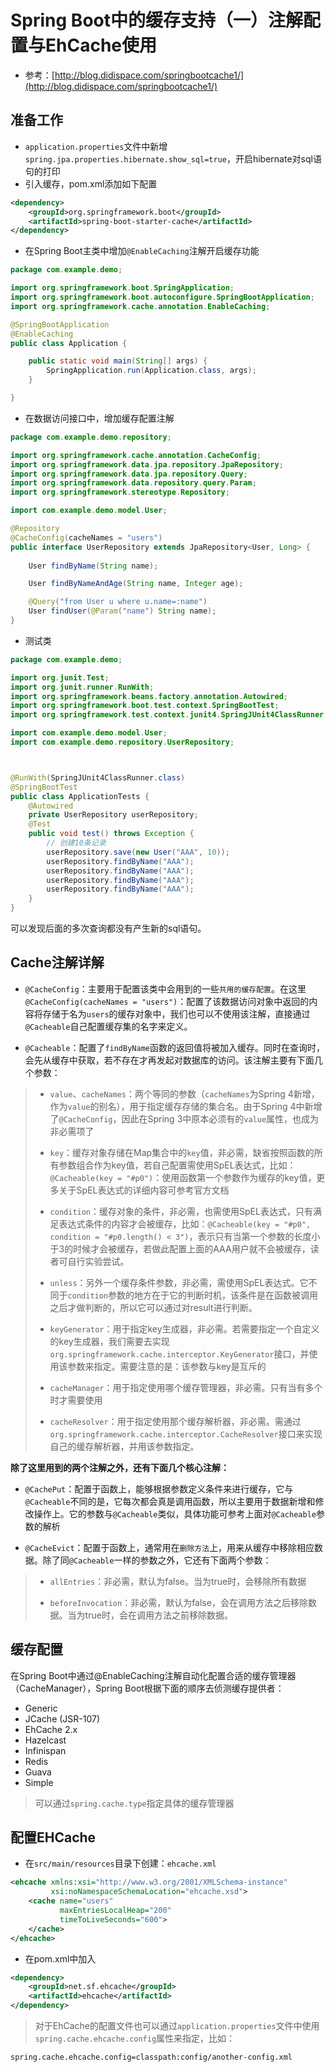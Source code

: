 # Spring Boot中的缓存支持（一）注解配置与EhCache使用

- 参考：[http://blog.didispace.com/springbootcache1/](http://blog.didispace.com/springbootcache1/)

## 准备工作

- `application.properties`文件中新增`spring.jpa.properties.hibernate.show_sql=true`，开启hibernate对sql语句的打印
- 引入缓存，pom.xml添加如下配置
```xml
<dependency>
    <groupId>org.springframework.boot</groupId>
    <artifactId>spring-boot-starter-cache</artifactId>
</dependency>
```
- 在Spring Boot主类中增加`@EnableCaching`注解开启缓存功能

```java
package com.example.demo;

import org.springframework.boot.SpringApplication;
import org.springframework.boot.autoconfigure.SpringBootApplication;
import org.springframework.cache.annotation.EnableCaching;

@SpringBootApplication
@EnableCaching
public class Application {

	public static void main(String[] args) {
		SpringApplication.run(Application.class, args);
	}

}
```
- 在数据访问接口中，增加缓存配置注解

```java
package com.example.demo.repository;

import org.springframework.cache.annotation.CacheConfig;
import org.springframework.data.jpa.repository.JpaRepository;
import org.springframework.data.jpa.repository.Query;
import org.springframework.data.repository.query.Param;
import org.springframework.stereotype.Repository;

import com.example.demo.model.User;

@Repository
@CacheConfig(cacheNames = "users")
public interface UserRepository extends JpaRepository<User, Long> {
	
	User findByName(String name);

	User findByNameAndAge(String name, Integer age);

	@Query("from User u where u.name=:name")
	User findUser(@Param("name") String name);
}
```
- 测试类
```java
package com.example.demo;

import org.junit.Test;
import org.junit.runner.RunWith;
import org.springframework.beans.factory.annotation.Autowired;
import org.springframework.boot.test.context.SpringBootTest;
import org.springframework.test.context.junit4.SpringJUnit4ClassRunner;

import com.example.demo.model.User;
import com.example.demo.repository.UserRepository;



@RunWith(SpringJUnit4ClassRunner.class)
@SpringBootTest
public class ApplicationTests {
	@Autowired
	private UserRepository userRepository;
	@Test
	public void test() throws Exception {
		// 创建10条记录
		userRepository.save(new User("AAA", 10));
		userRepository.findByName("AAA");
		userRepository.findByName("AAA");
		userRepository.findByName("AAA");
		userRepository.findByName("AAA");
	}
}
```
可以发现后面的多次查询都没有产生新的sql语句。

## Cache注解详解


- `@CacheConfig`：主要用于配置该类中会用到的一些`共用的缓存配置`。在这里`@CacheConfig(cacheNames = "users")`：配置了该数据访问对象中返回的内容将存储于名为`users`的缓存对象中，我们也可以不使用该注解，直接通过`@Cacheable`自己配置缓存集的名字来定义。

- `@Cacheable`：配置了`findByName`函数的返回值将被加入缓存。同时在查询时，会先从缓存中获取，若不存在才再发起对数据库的访问。该注解主要有下面几个参数：

> - `value`、`cacheNames`：两个等同的参数（`cacheNames`为Spring 4新增，作为`value`的别名），用于指定缓存存储的集合名。由于Spring 4中新增了`@CacheConfig`，因此在Spring 3中原本必须有的`value`属性，也成为非必需项了
> 
> - `key`：缓存对象存储在Map集合中的`key`值，非必需，缺省按照函数的所有参数组合作为key值，若自己配置需使用SpEL表达式，比如：`@Cacheable(key = "#p0")`：使用函数第一个参数作为缓存的key值，更多关于SpEL表达式的详细内容可参考官方文档
> 
> - `condition`：缓存对象的条件，非必需，也需使用SpEL表达式，只有满足表达式条件的内容才会被缓存，比如：`@Cacheable(key = "#p0", condition = "#p0.length() < 3")`，表示只有当第一个参数的长度小于3的时候才会被缓存，若做此配置上面的AAA用户就不会被缓存，读者可自行实验尝试。
> 
> - `unless`：另外一个缓存条件参数，非必需，需使用SpEL表达式。它不同于`condition`参数的地方在于它的判断时机，该条件是在函数被调用之后才做判断的，所以它可以通过对result进行判断。
> 
> - `keyGenerator`：用于指定key生成器，非必需。若需要指定一个自定义的key生成器，我们需要去实现`org.springframework.cache.interceptor.KeyGenerator`接口，并使用该参数来指定。需要注意的是：该参数与key是互斥的
> 
> - `cacheManager`：用于指定使用哪个缓存管理器，非必需。只有当有多个时才需要使用
> - `cacheResolver`：用于指定使用那个缓存解析器，非必需。需通过`org.springframework.cache.interceptor.CacheResolver`接口来实现自己的缓存解析器，并用该参数指定。

**除了这里用到的两个注解之外，还有下面几个核心注解：**

 - `@CachePut`：配置于函数上，能够根据参数定义条件来进行缓存，它与`@Cacheable`不同的是，它每次都会真是调用函数，所以主要用于数据新增和修改操作上。它的参数与`@Cacheable`类似，具体功能可参考上面对`@Cacheable`参数的解析
 
-  `@CacheEvict`：配置于函数上，通常用在`删除方法`上，用来从缓存中移除相应数据。除了同`@Cacheable`一样的参数之外，它还有下面两个参数：
> - `allEntries`：非必需，默认为false。当为true时，会移除所有数据
> 
> - `beforeInvocation`：非必需，默认为false，会在调用方法之后移除数据。当为true时，会在调用方法之前移除数据。

## 缓存配置
在Spring Boot中通过@EnableCaching注解自动化配置合适的缓存管理器（CacheManager），Spring Boot根据下面的顺序去侦测缓存提供者：

- Generic
- JCache (JSR-107)
- EhCache 2.x
- Hazelcast
- Infinispan
- Redis
- Guava
- Simple

> 可以通过`spring.cache.type`指定具体的缓存管理器

## 配置EHCache

- 在`src/main/resources`目录下创建：`ehcache.xml`
```xml
<ehcache xmlns:xsi="http://www.w3.org/2001/XMLSchema-instance"
         xsi:noNamespaceSchemaLocation="ehcache.xsd">
    <cache name="users"
           maxEntriesLocalHeap="200"
           timeToLiveSeconds="600">
    </cache>
</ehcache>
```

- 在pom.xml中加入
```xml
<dependency>
    <groupId>net.sf.ehcache</groupId>
    <artifactId>ehcache</artifactId>
</dependency>
```

> 对于EhCache的配置文件也可以通过`application.properties`文件中使用`spring.cache.ehcache.config`属性来指定，比如：
```property
spring.cache.ehcache.config=classpath:config/another-config.xml
```
